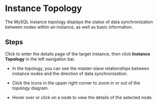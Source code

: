 # Instance Topology

The MySQL instance topology displays the status of data synchronization between nodes within an instance, as well as basic information.

## Steps

Click to enter the details page of the target instance, then click **Instance Topology** in the left navigation bar.

- In the topology, you can see the master-slave relationships between instance nodes and the direction of data synchronization.
- Click the icons in the upper right corner to zoom in or out of the topology diagram.

    <!-- ![Instance Topology](../images/mysqlmap.png) -->

- Hover over or click on a node to view the details of the selected node.

    <!-- ![Instance Topology](../images/mysqlmap02.png) -->
